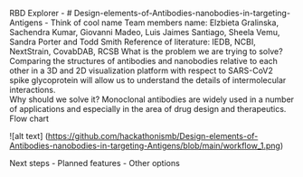 RBD Explorer - # Design-elements-of-Antibodies-nanobodies-in-targeting-Antigens  - Think of cool name 
Team members name: Elzbieta Gralinska, Sachendra Kumar, Giovanni Madeo, Luis Jaimes Santiago, Sheela Vemu, Sandra Porter and Todd Smith
Reference of literature:  IEDB, NCBI, NextStrain, CovabDAB, RCSB
What is the problem we are trying to solve?  Comparing the structures of antibodies and nanobodies relative to each other in a 3D and 2D visualization platform with respect to SARS-CoV2 spike glycoprotein will allow us to understand the details of intermolecular interactions.  
Why should we solve it? Monoclonal antibodies are widely used in a number of applications and especially in the area of drug design and therapeutics. 
Flow chart 

![alt text] (https://github.com/hackathonismb/Design-elements-of-Antibodies-nanobodies-in-targeting-Antigens/blob/main/workflow_1.png)

Next steps - Planned features - Other options
